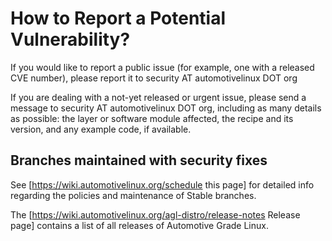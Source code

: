 How to Report a Potential Vulnerability?
========================================

If you would like to report a public issue (for example, one with a released
CVE number), please report it to security AT automotivelinux DOT org 

If you are dealing with a not-yet released or urgent issue, please send a
message to security AT automotivelinux DOT org, including as many details as
possible: the layer or software module affected, the recipe and its version,
and any example code, if available.

Branches maintained with security fixes
---------------------------------------

See [https://wiki.automotivelinux.org/schedule this page]
for detailed info regarding the policies and maintenance of Stable branches.

The [https://wiki.automotivelinux.org/agl-distro/release-notes Release page]
contains a list of all releases of Automotive Grade Linux.
